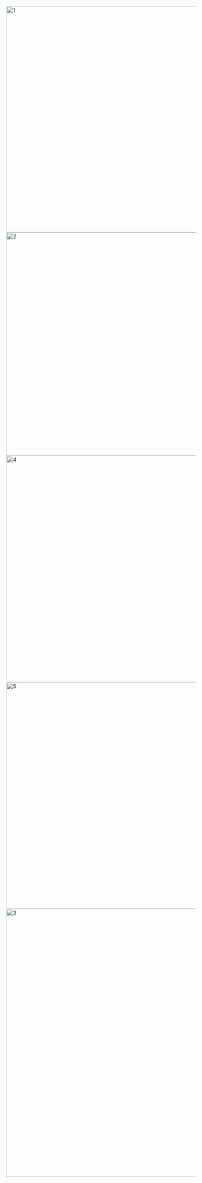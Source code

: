 <img width="1105" height="600" alt="1" src="https://github.com/user-attachments/assets/d34bf8ec-c8fc-4153-9cd1-220fdfd44eaa" />
<img width="1119" height="592" alt="2" src="https://github.com/user-attachments/assets/e951a270-e602-4fe8-98f9-da84e3f46c2a" />
<img width="1104" height="601" alt="4" src="https://github.com/user-attachments/assets/c62eeb01-3a60-4866-a2f1-d0aeee84d800" />
<img width="1104" height="601" alt="5" src="https://github.com/user-attachments/assets/ca35be69-6711-4834-ab67-ec28efef58ee" />
<img width="1361" height="711" alt="3" src="https://github.com/user-attachments/assets/54dd46ee-65ad-407a-9a3a-396a634cd033" />
